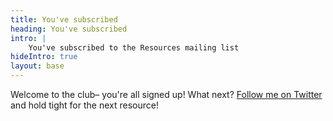 ```yaml
---
title: You've subscribed
heading: You've subscribed
intro: |
    You've subscribed to the Resources mailing list
hideIntro: true
layout: base
---
```


Welcome to the club– you're all signed up! What next? [Follow me on Twitter](https://twitter.com/tempertemper) and hold tight for the next resource!

